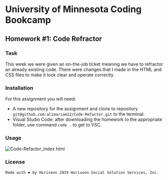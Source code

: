 # University of Minnesota Coding Bookcamp
## Homework #1: Code Refractor

### Task
This week we were given an on-the-job ticket meaning we have to refractor an already existing code. There were changes that I made in the HTML and CSS files to make it look clear and operate correctly. 

### Installation
  For this assignment you will need:
  - A new repository for the assignment and clone to repository `git@github.com:alimariam12/Code-Refactor.git` to the terminal.
  - Visual Studio Code: after downloading the homework to the appropriate folder, use command `code .` to get to VSC. 

### Usage 
![Code-Refactor_index html](https://user-images.githubusercontent.com/71665063/95003536-e5ea1c80-05a5-11eb-946b-8f6dc36f84e0.png)

### License
`Made with ❤️️ by Horiseon
2019 Horiseon Social Solution Services, Inc.`

